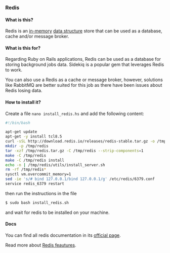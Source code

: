 ### Redis

#### What is this?

Redis is an [in-memory](https://en.wikipedia.org/wiki/In-memory_database) [data structure](https://en.wikipedia.org/wiki/Data_structure) store that can be used as a database, cache and/or message broker.

#### What is this for?

Regarding Ruby on Rails applications, Redis can be used as a database for storing background jobs data. Sidekiq is a popular gem that leverages Redis to work.

You can also use a Redis as a cache or message broker, however, solutions like RabbitMQ are better suited for this job as there have been issues about Redis losing data.

#### How to install it?

Create a file `nano install_redis.hs` and add the following content:

```bash
#!/bin/bash

apt-get update
apt-get -y install tcl8.5
curl -sSL http://download.redis.io/releases/redis-stable.tar.gz -o /tmp/redis.tar.gz
mkdir -p /tmp/redis
tar -xzf /tmp/redis.tar.gz -C /tmp/redis --strip-components=1
make -C /tmp/redis
make -C /tmp/redis install
echo -n | /tmp/redis/utils/install_server.sh
rm -rf /tmp/redis*
sysctl vm.overcommit_memory=1
sed -ie 's/# bind 127.0.0.1/bind 127.0.0.1/g' /etc/redis/6379.conf
service redis_6379 restart
```

then run the instructions in the file

```bash
$ sudo bash install_redis.sh
```

and wait for redis to be installed on your machine.

#### Docs

You can find all redis documentation in its [official page](http://redis.io/documentation).

Read more about [Redis feautures](https://redislabs.com/redis-features/redis).
